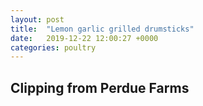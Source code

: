 ```yaml
---
layout: post
title:  "Lemon garlic grilled drumsticks"
date:   2019-12-22 12:00:27 +0000
categories: poultry
---
```


## Clipping from Perdue Farms